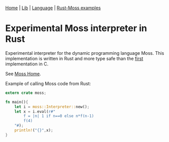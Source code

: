 
[Home](https://johnbsmith.github.io/moss/home.htm)
| [Lib](https://johnbsmith.github.io/moss/doc/Library.htm)
| [Language](https://johnbsmith.github.io/moss/doc/Tutorial/Tutorial.htm)
| [Rust-Moss examples](doc/md/examples.md)

# Experimental Moss interpreter in Rust

Experimental interpreter for the dynamic programming language Moss.
This implementation is written in Rust and more type safe than
the [first](https://github.com/JohnBSmith/moss-c) implementation in C.

See [Moss Home](https://johnbsmith.github.io/moss/home.htm).

Example of calling Moss code from Rust:

```rust
extern crate moss;

fn main(){
    let i = moss::Interpreter::new();
    let x = i.eval(r#"
        f = |n| 1 if n==0 else n*f(n-1)
        f(4)
    "#);
    println!("{}",x);
}
```

